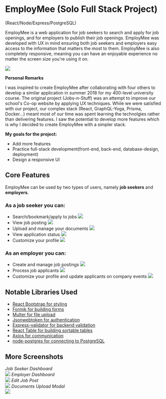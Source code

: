 # EmployMee (Solo Full Stack Project)

(React/Node/Express/PostgreSQL)

EmployMee is a web application for job seekers to search and apply for job openings, and for employers to publish their job openings. EmployMee was developed with UX in mind ensuring both job seekers and employers easy access to the information that matters the most to them. EmployMee is also completely responsive, meaning you can have an enjoyable experience no matter the screen size you're using it on.

![](Screenshots/welcome.png)

**Personal Remarks**

I was inspired to create EmployMee after collaborating with four others to develop a similar application in summer 2018 for my 400-level university course. The original project (Jobs-n-Stuff) was an attempt to improve our school's Co-op website by applying UX techniques. While we were satisfied with our project, our complex stack (React, GraphQL-Yoga, Prisma, Docker...) meant most of our time was spent learning the technolgies rather than delivering features. I saw the potential to develop more features which is why I decided to create EmployMee with a simpler stack.

**My goals for the project:**

* Add more features
* Practice full-stack development(front-end, back-end, database-design, deployment)
* Design a responsive UI

## Core Features

EmployMee can be used by two types of users, namely **job seekers** and **employers**. 

### As a job seeker you can:

* Search/bookmark/apply to jobs
![](Screenshots/jobsearch.png)
* View job posting
![](Screenshots/jobpost.png)
* Upload and manage your documents
![](Screenshots/documents.png)
* View application status
![](Screenshots/myapplications.png)
* Customize your profile
![](Screenshots/userprofile.png)

### As an employer you can:

* Create and manage job postings
![](Screenshots/managepostings.png)
* Process job applicants
![](Screenshots/manageapplicants.png)
* Customize your profile and update applicants on company events
![](Screenshots/businessprofile.png)

## Notable Libraries Used

* [React Bootstrap for styling](https://react-bootstrap.github.io/)
* [Formik for building forms](https://github.com/jaredpalmer/formik)
* [Multer for file upload](https://www.npmjs.com/package/multer)
* [Jsonwebtoken for authentication](https://www.npmjs.com/package/jsonwebtoken)
* [Express-validator for backend validation](https://www.npmjs.com/package/express-validator)
* [React Table for building sortable tables](https://www.npmjs.com/package/react-table)
* [Axios for communication](https://www.npmjs.com/package/axios)
* [node-postgres for connecting to PostgreSQL](https://www.npmjs.com/package/pg)

## More Screenshots

*Job Seeker Dashboard*\
![](Screenshots/dashboard.png)
*Employer Dashboard*\
![](Screenshots/businessdashboard.png)
*Edit Job Post*\
![](Screenshots/editposting.png)
*Documents Upload Modal*\
![](Screenshots/documentsupload.png)
